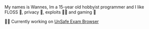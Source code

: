 My names is Wannes,
Im a 15-year old hobbyist programmer
and I like FLOSS 📂, privacy 📸, exploits ⛓️‍💥 and gaming 💾

⛓️‍💥 Currently working on [UnSafe Exam Browser](https://github.com/wxnnvs/seb-win-bypass/releases)
